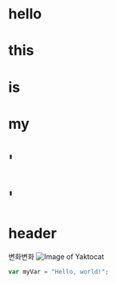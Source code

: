 # hello
# this
# is
# my
# '<h1>'
# header
변화변화
![Image of Yaktocat](https://octodex.github.com/images/yaktocat.png)
``` javascript
var myVar = "Hello, world!";
```
